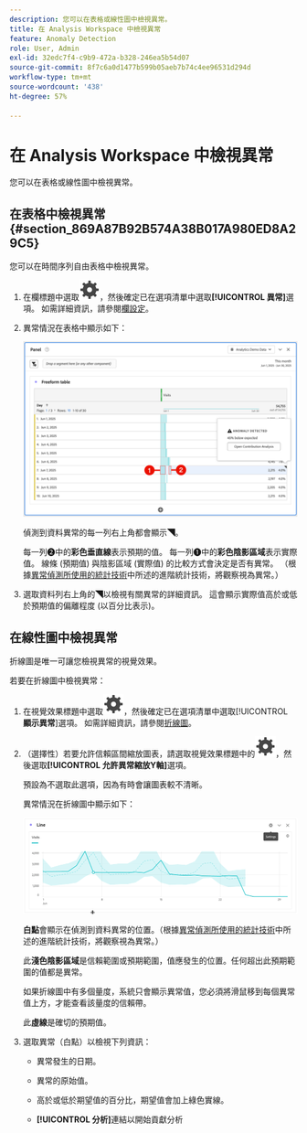 ```yaml
---
description: 您可以在表格或線性圖中檢視異常。
title: 在 Analysis Workspace 中檢視異常
feature: Anomaly Detection
role: User, Admin
exl-id: 32edc7f4-c9b9-472a-b328-246ea5b54d07
source-git-commit: 8f7c6a0d1477b599b05aeb7b74c4ee96531d294d
workflow-type: tm+mt
source-wordcount: '438'
ht-degree: 57%

---
```


# 在 Analysis Workspace 中檢視異常

您可以在表格或線性圖中檢視異常。

## 在表格中檢視異常 {#section_869A87B92B574A38B017A980ED8A29C5}

您可以在時間序列自由表格中檢視異常。

1. 在欄標題中選取![設定](/help/assets/icons/Setting.svg)，然後確定已在選項清單中選取&#x200B;**[!UICONTROL 異常]**&#x200B;選項。 如需詳細資訊，請參閱[欄設定](/help/analyze/analysis-workspace/visualizations/freeform-table/column-row-settings/column-settings.md)。

1. 異常情況在表格中顯示如下：

   ![偵測到異常](assets/anomaly-detected.png)

   偵測到資料異常的每一列右上角都會顯示◥。

   每一列➋中的&#x200B;**彩色垂直線**&#x200B;表示預期的值。 每一列➊中的&#x200B;**彩色陰影區域**&#x200B;表示實際值。 線條 (預期值) 與陰影區域 (實際值) 的比較方式會決定是否有異常。 （根據[異常偵測所使用的統計技術](/help/analyze/analysis-workspace/c-anomaly-detection/statistics-anomaly-detection.md)中所述的進階統計技術，將觀察視為異常。）

1. 選取資料列右上角的◥以檢視有關異常的詳細資訊。 這會顯示實際值高於或低於預期值的偏離程度 (以百分比表示)。

## 在線性圖中檢視異常

折線圖是唯一可讓您檢視異常的視覺效果。

若要在折線圖中檢視異常：

1. 在視覺效果標題中選取![設定](/help/assets/icons/Setting.svg)，然後確定已在選項清單中選取&#x200B;[!UICONTROL **顯示異常**]&#x200B;選項。 如需詳細資訊，請參閱[折線圖](/help/analyze/analysis-workspace/visualizations/line.md)。

1. （選擇性）若要允許信賴區間縮放圖表，請選取視覺效果標題中的![設定](/help/assets/icons/Setting.svg)，然後選取&#x200B;**[!UICONTROL 允許異常縮放Y軸]**&#x200B;選項。

   預設為不選取此選項，因為有時會讓圖表較不清晰。

   異常情況在折線圖中顯示如下：

   ![偵測到異常的線條視覺效果](assets/anomaly-detected-line.gif)

   **白點**&#x200B;會顯示在偵測到資料異常的位置。（根據[異常偵測所使用的統計技術](/help/analyze/analysis-workspace/c-anomaly-detection/statistics-anomaly-detection.md)中所述的進階統計技術，將觀察視為異常。）

   此&#x200B;**淺色陰影區域**&#x200B;是信賴範圍或預期範圍，值應發生的位置。任何超出此預期範圍的值都是異常。

   如果折線圖中有多個量度，系統只會顯示異常值，您必須將滑鼠移到每個異常值上方，才能查看該量度的信賴帶。

   此&#x200B;**虛線**&#x200B;是確切的預期值。

1. 選取異常（白點）以檢視下列資訊：

   * 異常發生的日期。

   * 異常的原始值。

   * 高於或低於期望值的百分比，期望值會加上綠色實線。

   * **[!UICONTROL 分析]**&#x200B;連結以開始貢獻分析






